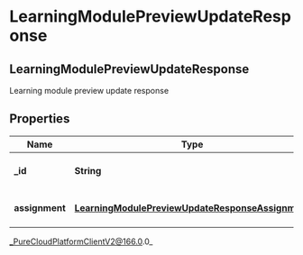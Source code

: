 # LearningModulePreviewUpdateResponse

## LearningModulePreviewUpdateResponse
Learning module preview update response

## Properties

|Name | Type | Description | Notes|
|------------ | ------------- | ------------- | -------------|
| **_id** | **String** | The Learning Module id | [optional] |
| **assignment** | [**LearningModulePreviewUpdateResponseAssignment**](LearningModulePreviewUpdateResponseAssignment) | The Assignment Preview | [optional] |



_PureCloudPlatformClientV2@166.0.0_
